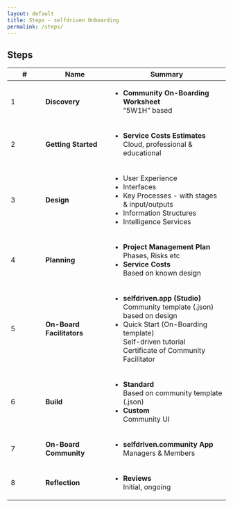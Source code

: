 ```yaml
---
layout: default
title: Steps - selfdriven Onboarding
permalink: /steps/
---
```


## Steps

<table><thead><tr><th width="64">#</th><th width="136">Name</th><th>Summary</th></tr></thead><tbody><tr><td>1</td><td><strong>Discovery</strong></td><td><ul><li><strong>Community On-Boarding Worksheet</strong><br>“5W1H” based</li></ul></td></tr><tr><td>2</td><td><strong>Getting Started</strong></td><td><ul><li><strong>Service Costs Estimates</strong><br>Cloud, professional &#x26; educational</li></ul></td></tr><tr><td>3</td><td><strong>Design</strong></td><td><ul><li>User Experience</li><li>Interfaces</li><li>Key Processes - with stages &#x26; input/outputs</li><li>Information Structures</li><li>Intelligence Services</li></ul></td></tr><tr><td>4</td><td><strong>Planning</strong></td><td><ul><li><strong>Project Management Plan</strong><br>Phases, Risks etc</li><li><strong>Service Costs</strong><br>Based on known design</li></ul></td></tr><tr><td>5</td><td><strong>On-Board Facilitators</strong></td><td><ul><li><strong>selfdriven.app (Studio)</strong><br>Community template (.json) based on design</li><li>Quick Start (On-Boarding template)<br>Self-driven tutorial<br>Certificate of Community Facilitator</li></ul></td></tr><tr><td>6</td><td><strong>Build</strong></td><td><ul><li><strong>Standard</strong><br>Based on community template (.json)</li><li><strong>Custom</strong><br>Community UI</li></ul></td></tr><tr><td>7</td><td><strong>On-Board Community</strong></td><td><ul><li><strong>selfdriven.community App</strong><br>Managers &#x26; Members</li></ul></td></tr><tr><td>8</td><td><strong>Reflection</strong></td><td><ul><li><strong>Reviews</strong><br>Initial, ongoing</li></ul></td></tr></tbody></table>